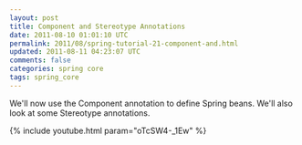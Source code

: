 ```yaml
---           
layout: post
title: Component and Stereotype Annotations
date: 2011-08-10 01:01:10 UTC
permalink: 2011/08/spring-tutorial-21-component-and.html
updated: 2011-08-11 04:23:07 UTC
comments: false
categories: spring core
tags: spring_core
---
```


We'll now use the Component annotation to define Spring beans. We'll also look at some Stereotype annotations.

{% include youtube.html param="oTcSW4-_1Ew" %}